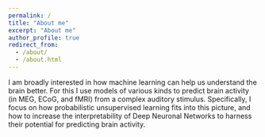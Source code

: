 ```yaml
---
permalink: /
title: "About me"
excerpt: "About me"
author_profile: true
redirect_from:
  - /about/
  - /about.html
---
```


I am broadly interested in how machine learning can help us understand the brain better.
For this I use models of various kinds to predict brain activity (in MEG, ECoG, and fMRI) from a complex auditory stimulus.
Specifically, I focus on how probabilistic unsupervised learning fits into this picture, and how to increase the interpretability of Deep Neuronal Networks to harness their potential for predicting brain activity.
